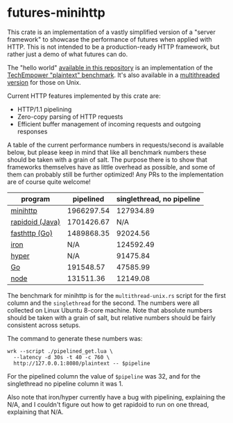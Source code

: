 # futures-minihttp

This crate is an implementation of a vastly simplified version of a "server
framework" to showcase the performance of futures when applied with HTTP. This
is not intended to be a production-ready HTTP framework, but rather just a demo
of what futures can do.

The "hello world" [available in this repository][singlethread] is an
implementation of the [TechEmpower "plaintext" benchmark][techem]. It's also
available in a [multithreaded version][multithread-unix] for those on Unix.

[singlethread]: https://github.com/alexcrichton/futures-rs/blob/master/futures-minihttp/src/bin/singlethread.rs
[techem]: https://www.techempower.com/benchmarks/#section=data-r12&hw=peak&test=plaintext
[multithread-unix]: https://github.com/alexcrichton/futures-rs/blob/master/futures-minihttp/src/bin/multithread-unix.rs

Current HTTP features implemented by this crate are:

* HTTP/1.1 pipelining
* Zero-copy parsing of HTTP requests
* Efficient buffer management of incoming requests and outgoing responses

A table of the current performance numbers in requests/second is available
below, but please keep in mind that like all benchmark numbers these should be
taken with a grain of salt. The purpose there is to show that frameworks
themselves have as little overhead as possible, and some of them can probably
still be further optimized! Any PRs to the implementation are of course quite
welcome!

|   program                     | pipelined  | singlethread, no pipeline |
|-------------------------------|------------|---------------------------|
| [minihttp][multithread-unix]  | 1966297.54 | 127934.89                 |
| [rapidoid (Java)][rapidoid]   | 1701426.67 |       N/A                 |
| [fasthttp (Go)][fasthttp]     | 1489868.35 |  92024.56                 |
| [iron]                        |        N/A | 124592.49                 |
| [hyper]                       |        N/A |  91475.84                 |
| [Go][go-std]                  |  191548.57 |  47585.99                 |
| [node]                        |  131511.36 |  12149.08                 |

[fasthttp]: https://github.com/TechEmpower/FrameworkBenchmarks/tree/master/frameworks/Go/fasthttp
[hyper]: https://github.com/aturon/async-benches/blob/master/techempower-6/hyper-master/src/main.rs
[iron]: https://github.com/aturon/async-benches/blob/master/techempower-6/iron/src/main.rs
[rapidoid]: https://github.com/TechEmpower/FrameworkBenchmarks/tree/master/frameworks/Java/rapidoid
[go-std]: https://github.com/TechEmpower/FrameworkBenchmarks/tree/master/frameworks/Go/go-std
[node]: https://github.com/TechEmpower/FrameworkBenchmarks/tree/master/frameworks/JavaScript/nodejs

The benchmark for minihttp is for the `multithread-unix.rs` script for the first
column and the `singlethread` for the second. The numbers were all collected on
Linux Ubuntu 8-core machine. Note that absolute numbers should be taken with a
grain of salt, but relative numbers should be fairly consistent across setups.

The command to generate these numbers was:

```
wrk --script ./pipelined_get.lua \
  --latency -d 30s -t 40 -c 760 \
  http://127.0.0.1:8080/plaintext -- $pipeline
```

For the pipelined column the value of `$pipeline` was 32, and for the
singlethread no pipeline column it was 1.

Also note that iron/hyper currently have a bug with pipelining, explaining the
N/A, and I couldn't figure out how to get rapidoid to run on one thread,
explaining that N/A.
